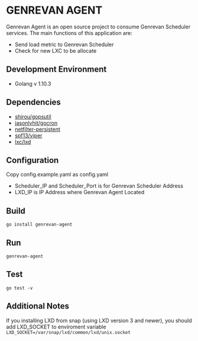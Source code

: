 # GENREVAN AGENT
Genrevan Agent is an open source project to consume Genrevan Scheduler services. The main functions of this application are:
- Send load metric to Genrevan Scheduler
- Check for new LXC to be allocate

## Development Environment
- Golang v 1.10.3

## Dependencies
- [shirou/gopsutil](https://github.com/shirou/gopsutil)
- [jasonlvhit/gocron](github.com/jasonlvhit/gocron)
- [netfilter-persistent](http://manpages.ubuntu.com/manpages/xenial/man8/netfilter-persistent.8.html)
- [spf13/viper](https://github.com/spf13/viper)
- [lxc/lxd](https://github.com/lxc/lxd)

## Configuration
Copy config.example.yaml as config.yaml
- Scheduler_IP and Scheduler_Port is for Genrevan Scheduler Address
- LXD_IP is IP Address where Genrevan Agent Located

## Build
```go install genrevan-agent```

## Run
```genrevan-agent```

## Test
```go test -v```

## Additional Notes
If you installing LXD from snap (using LXD version 3 and newer), you should add LXD_SOCKET to enviroment variable
```LXD_SOCKET=/var/snap/lxd/common/lxd/unix.socket```
